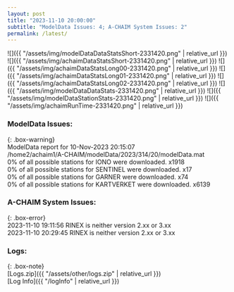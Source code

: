 ```yaml
---
layout: post
title: "2023-11-10 20:00:00"
subtitle: "ModelData Issues: 4; A-CHAIM System Issues: 2"
permalink: /latest/
---
```


![]({{ "/assets/img/modelDataDataStatsShort-2331420.png" | relative_url }})
![]({{ "/assets/img/achaimDataStatsShort-2331420.png" | relative_url }})
![]({{ "/assets/img/achaimDataStatsLong00-2331420.png" | relative_url }})
![]({{ "/assets/img/achaimDataStatsLong01-2331420.png" | relative_url }})
![]({{ "/assets/img/achaimDataStatsLong02-2331420.png" | relative_url }})
![]({{ "/assets/img/modelDataDataStats-2331420.png" | relative_url }})
![]({{ "/assets/img/modelDataStationStats-2331420.png" | relative_url }})
![]({{ "/assets/img/achaimRunTime-2331420.png" | relative_url }})


### ModelData Issues:  
  
{: .box-warning}  
 ModelData report for 10-Nov-2023 20:15:07   
 /home2/achaim1/A-CHAIM/modelData/2023/314/20/modelData.mat   
 0% of all possible stations for IONO were downloaded. x1918   
 0% of all possible stations for SENTINEL were downloaded. x17   
 0% of all possible stations for GARNER were downloaded. x74   
 0% of all possible stations for KARTVERKET were downloaded. x6139   
  
### A-CHAIM System Issues:  
  
{: .box-error}  
2023-11-10 19:11:56 RINEX is neither version 2.xx or 3.xx  
2023-11-10 20:29:45 RINEX is neither version 2.xx or 3.xx  

### Logs:  
  
{: .box-note}  
[Logs.zip]({{ "/assets/other/logs.zip" | relative_url }})  
[Log Info]({{ "/logInfo" | relative_url }})  
